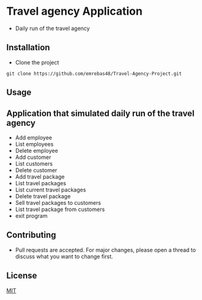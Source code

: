 # Travel agency Application
- Daily run of the travel agency


## Installation
- Clone the project
```
git clone https://github.com/emrebas48/Travel-Agency-Project.git
```



## Usage
Application that simulated daily run of the travel agency
--- 
- Add employee
- List employees
- Delete employee
- Add customer
- List customers
- Delete customer
- Add travel package
- List travel packages
- List current travel packages
- Delete travel package
- Sell travel packages to customers
- List travel package from customers
- exit program 

## Contributing
- Pull requests are accepted. For major changes, please open a thread to discuss what you want to change first.


## License
[MIT](https://choosealicense.com/licenses/mit/)
